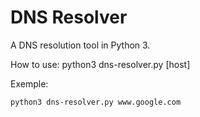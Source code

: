 # DNS Resolver
A DNS resolution tool in Python 3.

How to use:
python3 dns-resolver.py [host]

Exemple:
~~~bash
python3 dns-resolver.py www.google.com
~~~
